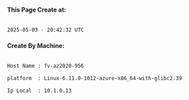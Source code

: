 
   
#### This Page Create at:

```bash

2025-05-03 - 20:42:32 UTC

```

#### Create By Machine:

```bash

Host Name : fv-az2020-956

platform  : Linux-6.11.0-1012-azure-x86_64-with-glibc2.39

Ip Local  : 10.1.0.13

```

